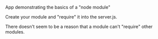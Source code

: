 App demonstrating the basics of a "node module"

Create your module and "require" it into the server.js.

There doesn't seem to be a reason that a module can't "require" other modules.